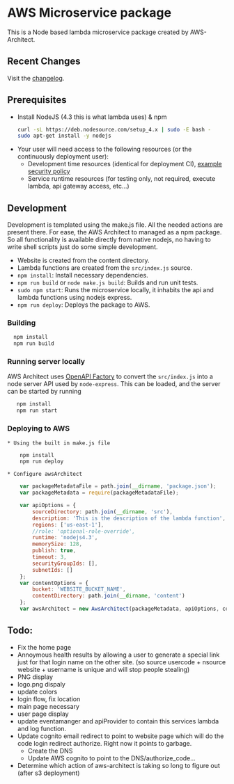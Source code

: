 # AWS Microservice package
This is a Node based lambda microservice package created by AWS-Architect.

## Recent Changes
Visit the [changelog](CHANGELOG.md).

## Prerequisites

* Install NodeJS (4.3 this is what lambda uses) & npm
  ```bash
  curl -sL https://deb.nodesource.com/setup_4.x | sudo -E bash -
  sudo apt-get install -y nodejs
  ```
* Your user will need access to the following resources (or the continuously deployment user):
	* Development time resources (identical for deployment CI), [example security policy](../deployment-policy.json)
	* Service runtime resources (for testing only, not required, execute lambda, api gateway access, etc...)

## Development
Development is templated using the make.js file. All the needed actions are present there. For ease, the AWS Architect to managed as a npm package. So all functionality is available directly from native nodejs, no having to write shell scripts just do some simple development.

* Website is created from the content directory.
* Lambda functions are created from the `src/index.js` source.
* `npm install`: Install necessary dependencies.
* `npm run build` or `node make.js build`: Builds and run unit tests.
* `sudo npm start`: Runs the microservice locally, it inhabits the api and lambda functions using nodejs express.
* `npm run deploy`: Deploys the package to AWS.

### Building

  ```bash
    npm install
    npm run build
  ```

### Running server locally
AWS Architect uses [OpenAPI Factory](https://github.com/wparad/openapi-factory.js) to convert the `src/index.js` into a node server API used by `node-express`.  This can be loaded, and the server can be started by running

```bash
   npm install
   npm run start
```

### Deploying to AWS

	* Using the built in make.js file

```bash
	npm install
	npm run deploy
```
	* Configure awsArchitect

```javascript
	var packageMetadataFile = path.join(__dirname, 'package.json');
	var packageMetadata = require(packageMetadataFile);

	var apiOptions = {
		sourceDirectory: path.join(__dirname, 'src'),
		description: 'This is the description of the lambda function',
		regions: ['us-east-1'],
		//role: 'optional-role-override',
		runtime: 'nodejs4.3',
		memorySize: 128,
		publish: true,
		timeout: 3,
		securityGroupIds: [],
		subnetIds: []
	};
	var contentOptions = {
		bucket: 'WEBSITE_BUCKET_NAME',
		contentDirectory: path.join(__dirname, 'content')
	};
	var awsArchitect = new AwsArchitect(packageMetadata, apiOptions, contentOptions);
```

## Todo:
* Fix the home page
* Annoymous health results by allowing a user to generate a special link just for that login name on the other site. (so source usercode + nsource website + username is unique and will stop people stealing)
* PNG display
* logo.png dispaly
* update colors
* login flow, fix location
* main page necessary
* user page display
* update eventamanger and apiProvider to contain this services lambda and log function.
* Update cognito email redirect to point to website page which will do the code login redirect authorize.  Right now it points to garbage.
	* Create the DNS
	* Update AWS cognito to point to the DNS/authorize_code...
* Determine which action of aws-architect is taking so long to figure out (after s3 deployment)